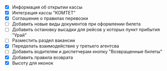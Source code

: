 - [x] Информация об открытии кассы
- [x] Интеграция кассы "КОМТЕТ"
- [x] Соглашение о правилах перевозки
- [ ] Добавить новые виды документов при оформлении билета
- [ ] Добавить остановку высадки для рейсов у которых пункт прибытия "Урай"
- [ ] Разместить раздел вакансии
- [x] Переделать взаимодействие у третьего агентсва
- [ ] Добавить водителям и диспетчерам кнопку "Возвращенные билеты"
- [x] Добавить правила возврата
- [x] Высоту для иконок
